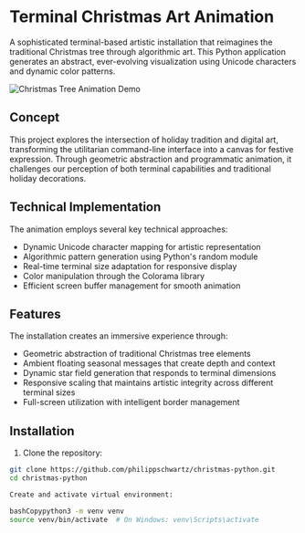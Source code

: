 # Terminal Christmas Art Animation

A sophisticated terminal-based artistic installation that reimagines the traditional Christmas tree through algorithmic art. This Python application generates an abstract, ever-evolving visualization using Unicode characters and dynamic color patterns.

![Christmas Tree Animation Demo](demo.gif)

## Concept

This project explores the intersection of holiday tradition and digital art, transforming the utilitarian command-line interface into a canvas for festive expression. Through geometric abstraction and programmatic animation, it challenges our perception of both terminal capabilities and traditional holiday decorations.

## Technical Implementation

The animation employs several key technical approaches:
- Dynamic Unicode character mapping for artistic representation
- Algorithmic pattern generation using Python's random module
- Real-time terminal size adaptation for responsive display
- Color manipulation through the Colorama library
- Efficient screen buffer management for smooth animation

## Features

The installation creates an immersive experience through:
- Geometric abstraction of traditional Christmas tree elements
- Ambient floating seasonal messages that create depth and context
- Dynamic star field generation that responds to terminal dimensions
- Responsive scaling that maintains artistic integrity across different terminal sizes
- Full-screen utilization with intelligent border management

## Installation

1. Clone the repository:
```bash
git clone https://github.com/philippschwartz/christmas-python.git
cd christmas-python

Create and activate virtual environment:

bashCopypython3 -m venv venv
source venv/bin/activate  # On Windows: venv\Scripts\activate

